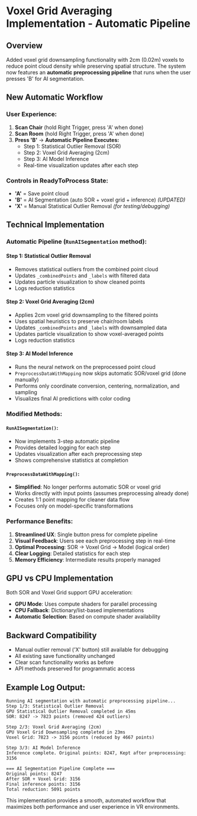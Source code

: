# Voxel Grid Averaging Implementation - Automatic Pipeline

## Overview
Added voxel grid downsampling functionality with 2cm (0.02m) voxels to reduce point cloud density while preserving spatial structure. The system now features an **automatic preprocessing pipeline** that runs when the user presses 'B' for AI segmentation.

## New Automatic Workflow

### User Experience:
1. **Scan Chair** (hold Right Trigger, press 'A' when done)
2. **Scan Room** (hold Right Trigger, press 'A' when done)  
3. **Press 'B'** → **Automatic Pipeline Executes:**
   - Step 1: Statistical Outlier Removal (SOR)
   - Step 2: Voxel Grid Averaging (2cm)
   - Step 3: AI Model Inference
   - Real-time visualization updates after each step

### Controls in ReadyToProcess State:
- **'A'** = Save point cloud
- **'B'** = AI Segmentation (auto SOR + voxel grid + inference) *(UPDATED)*
- **'X'** = Manual Statistical Outlier Removal *(for testing/debugging)*

## Technical Implementation

### Automatic Pipeline (`RunAISegmentation` method):

#### Step 1: Statistical Outlier Removal
- Removes statistical outliers from the combined point cloud
- Updates `_combinedPoints` and `_labels` with filtered data
- Updates particle visualization to show cleaned points
- Logs reduction statistics

#### Step 2: Voxel Grid Averaging (2cm)
- Applies 2cm voxel grid downsampling to the filtered points
- Uses spatial heuristics to preserve chair/room labels
- Updates `_combinedPoints` and `_labels` with downsampled data  
- Updates particle visualization to show voxel-averaged points
- Logs reduction statistics

#### Step 3: AI Model Inference
- Runs the neural network on the preprocessed point cloud
- `PreprocessDataWithMapping` now skips automatic SOR/voxel grid (done manually)
- Performs only coordinate conversion, centering, normalization, and sampling
- Visualizes final AI predictions with color coding

### Modified Methods:

#### `RunAISegmentation()`:
- Now implements 3-step automatic pipeline
- Provides detailed logging for each step
- Updates visualization after each preprocessing step
- Shows comprehensive statistics at completion

#### `PreprocessDataWithMapping()`:
- **Simplified**: No longer performs automatic SOR or voxel grid
- Works directly with input points (assumes preprocessing already done)
- Creates 1:1 point mapping for cleaner data flow
- Focuses only on model-specific transformations

### Performance Benefits:

1. **Streamlined UX**: Single button press for complete pipeline
2. **Visual Feedback**: Users see each preprocessing step in real-time
3. **Optimal Processing**: SOR → Voxel Grid → Model (logical order)
4. **Clear Logging**: Detailed statistics for each step
5. **Memory Efficiency**: Intermediate results properly managed

## GPU vs CPU Implementation

Both SOR and Voxel Grid support GPU acceleration:
- **GPU Mode**: Uses compute shaders for parallel processing
- **CPU Fallback**: Dictionary/list-based implementations
- **Automatic Selection**: Based on compute shader availability

## Backward Compatibility

- Manual outlier removal ('X' button) still available for debugging
- All existing save functionality unchanged
- Clear scan functionality works as before
- API methods preserved for programmatic access

## Example Log Output:
```
Running AI segmentation with automatic preprocessing pipeline...
Step 1/3: Statistical Outlier Removal
GPU Statistical Outlier Removal completed in 45ms
SOR: 8247 -> 7823 points (removed 424 outliers)

Step 2/3: Voxel Grid Averaging (2cm)  
GPU Voxel Grid Downsampling completed in 23ms
Voxel Grid: 7823 -> 3156 points (reduced by 4667 points)

Step 3/3: AI Model Inference
Inference complete. Original points: 8247, Kept after preprocessing: 3156

=== AI Segmentation Pipeline Complete ===
Original points: 8247
After SOR + Voxel Grid: 3156  
Final inference points: 3156
Total reduction: 5091 points
```

This implementation provides a smooth, automated workflow that maximizes both performance and user experience in VR environments.
